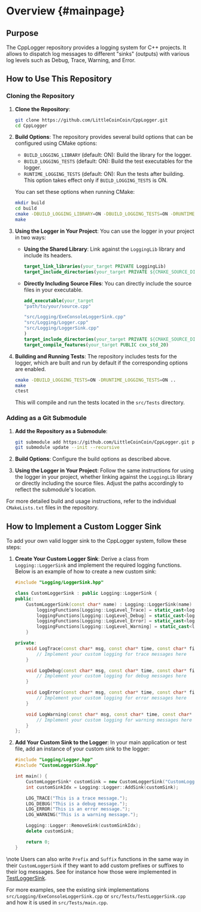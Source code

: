 # Overview {#mainpage}

## Purpose

The CppLogger repository provides a logging system for C++ projects. It allows to dispatch log messages to different "sinks" (outputs) with various log levels such as Debug, Trace, Warning, and Error.

## How to Use This Repository

### Cloning the Repository

1. **Clone the Repository**:

   ```bash
   git clone https://github.com/LittleCoinCoin/CppLogger.git
   cd CppLogger
   ```

2. **Build Options**:
   The repository provides several build options that can be configured using CMake options:
   - `BUILD_LOGGING_LIBRARY` (default: ON): Build the library for the logger.
   - `BUILD_LOGGING_TESTS` (default: ON): Build the test executables for the logger.
   - `RUNTIME_LOGGING_TESTS` (default: ON): Run the tests after building. This option takes effect only if `BUILD_LOGGING_TESTS` is ON.

   You can set these options when running CMake:

   ```bash
   mkdir build
   cd build
   cmake -DBUILD_LOGGING_LIBRARY=ON -DBUILD_LOGGING_TESTS=ON -DRUNTIME_LOGGING_TESTS=ON ..
   make
   ```

3. **Using the Logger in Your Project**:
   You can use the logger in your project in two ways:

   - **Using the Shared Library**:
    Link against the `LoggingLib` library and include its headers.

        ```cmake
        target_link_libraries(your_target PRIVATE LoggingLib)
        target_include_directories(your_target PRIVATE ${CMAKE_SOURCE_DIR}/headers)
        ```
   - **Directly Including Source Files**:
    You can directly include the source files in your executable.

        ```cmake
        add_executable(your_target
        "path/to/your/source.cpp"

        "src/Logging/ExeConsoleLoggerSink.cpp"
        "src/Logging/Logger.cpp"
        "src/Logging/LoggerSink.cpp"
        )
        target_include_directories(your_target PRIVATE ${CMAKE_SOURCE_DIR}/headers)
        target_compile_features(your_target PUBLIC cxx_std_20)
        ```

4. **Building and Running Tests**:
   The repository includes tests for the logger, which are built and run by default if the corresponding options are enabled.

   ```bash
   cmake -DBUILD_LOGGING_TESTS=ON -DRUNTIME_LOGGING_TESTS=ON ..
   make
   ctest
   ```

   This will compile and run the tests located in the `src/Tests` directory.

### Adding as a Git Submodule

1. **Add the Repository as a Submodule**:

   ```bash
   git submodule add https://github.com/LittleCoinCoin/CppLogger.git path/to/CppLogger
   git submodule update --init --recursive
   ```

2. **Build Options**:
   Configure the build options as described above.

3. **Using the Logger in Your Project**:
   Follow the same instructions for using the logger in your project, whether linking against the `LoggingLib` library or directly including the source files. Adjust the paths accordingly to reflect the submodule's location.

For more detailed build and usage instructions, refer to the individual `CMakeLists.txt` files in the repository.

## How to Implement a Custom Logger Sink

To add your own valid logger sink to the CppLogger system, follow these steps:

1. **Create Your Custom Logger Sink**:
   Derive a class from `Logging::LoggerSink` and implement the required logging functions. Below is an example of how to create a new custom sink:

   ```cpp
   #include "Logging/LoggerSink.hpp"

   class CustomLoggerSink : public Logging::LoggerSink {
   public:
       CustomLoggerSink(const char* name) : Logging::LoggerSink(name) {
           loggingFunctions[Logging::LogLevel_Trace] = static_cast<logFunc_pf>(&CustomLoggerSink::LogTrace);
           loggingFunctions[Logging::LogLevel_Debug] = static_cast<logFunc_pf>(&CustomLoggerSink::LogDebug);
           loggingFunctions[Logging::LogLevel_Error] = static_cast<logFunc_pf>(&CustomLoggerSink::LogError);
           loggingFunctions[Logging::LogLevel_Warning] = static_cast<logFunc_pf>(&CustomLoggerSink::LogWarning);
       }

   private:
       void LogTrace(const char* msg, const char* time, const char* file, const char* function, int line) const noexcept {
           // Implement your custom logging for trace messages here
       }

       void LogDebug(const char* msg, const char* time, const char* file, const char* function, int line) const noexcept {
           // Implement your custom logging for debug messages here
       }

       void LogError(const char* msg, const char* time, const char* file, const char* function, int line) const noexcept {
           // Implement your custom logging for error messages here
       }

       void LogWarning(const char* msg, const char* time, const char* file, const char* function, int line) const noexcept {
           // Implement your custom logging for warning messages here
       }
   };
   ```

2. **Add Your Custom Sink to the Logger**:
   In your main application or test file, add an instance of your custom sink to the logger:

   ```cpp
   #include "Logging/Logger.hpp"
   #include "CustomLoggerSink.hpp"

   int main() {
       CustomLoggerSink* customSink = new CustomLoggerSink("CustomLoggerSink");
       int customSinkIdx = Logging::Logger::AddSink(customSink);

       LOG_TRACE("This is a trace message.");
       LOG_DEBUG("This is a debug message.");
       LOG_ERROR("This is an error message.");
       LOG_WARNING("This is a warning message.");

       Logging::Logger::RemoveSink(customSinkIdx);
       delete customSink;

       return 0;
   }
   ```

\note Users can also write `Prefix` and `Suffix` functions in the same way in their `CustomLoggerSink` if they want to add custom prefixes or suffixes to their log messages. See for instance how those were implemented in [TestLoggerSink](#Logging::TestLoggerSink).

For more examples, see the existing sink implementations `src/Logging/ExeConsoleLoggerSink.cpp` or `src/Tests/TestLoggerSink.cpp` and how it is used in `src/Tests/main.cpp`.
